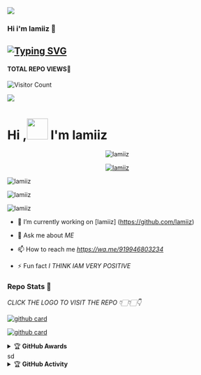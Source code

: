 <img src=https://i.ibb.co/YjgmKsC/Text-Pro-me-163490782bfdbc.jpg>

### Hi i'm lamiiz 👋

## [![Typing SVG](https://readme-typing-svg.herokuapp.com?font=Lemon+milk&color=F7000&lines=Hi...++im+lamiiz;Welcome+to+my+profile;full+stack+developer)](https://git.io/typing-svg)
#### TOTAL REPO VIEWS📍
![Visitor Count](https://profile-counter.glitch.me/l4miii_x/count.svg)

<img src=https://i.ibb.co/zHpq6wY/images.jpg>

# Hi ,<a href="Hey"><img src="https://raw.githubusercontent.com/TOXIC-DEVIL/TOXIC-DEVIL/TOXIC-DEVIL-OFFICIAL/media/Hi.gif" width="48px"></a> I'm lamiiz&nbsp;



<p align="center"> <img src="https://komarev.com/ghpvc/?username=lamiiz&label=Profile%20views&color=0e75b6&style=flat" alt="lamiiz" /> </p>


<p align="center"> <a href="https://github.com/ryo-ma/github-profile-trophy"><img src="https://github-profile-trophy.vercel.app/?username=lamiiz" alt="lamiiz" /></a> </p>

<p align="center">
<p><img align="center" src="https://github-readme-stats.vercel.app/api/top-langs?username=lamiiz&show_icons=true&theme=dark&locale=en&layout=compact" alt="lamiiz" /></p>

<p align="center">
<p><img align="center" src="https://github-readme-stats.vercel.app/api?username=lamiiz&show_icons=true&theme=dark&locale=en" alt="lamiiz" /></p>

<p><img align="center" src="https://github-readme-streak-stats.herokuapp.com/?user=lamiiz&theme=dark" alt="lamiiz" /></p>
</p>

- 🔭 I’m currently working on [lamiiz] (https://github.com/lamiiz)

- 💬 Ask me about *ME*

- 📫 How to reach me *https://wa.me/919946803234*

- ⚡ Fun fact *I THINK IAM VERY POSITIVE*


### Repo Stats 🔭

*CLICK THE LOGO TO VISIT THE REPO 👇🏻👇🏻👇*


[![github card](https://github-readme-stats.vercel.app/api/pin/?username=lamiiz&repo=lamiiz&theme=dark)](https://github.com/lamiiz)




[![github card](https://github-readme-stats.vercel.app/api/pin/?username=lamiiz&repo=lamiiz&theme=dark)](https://github.com/lamiiz)




<details>
    <summary>&#127942 <b>GitHub Awards</b></summary><br/>

![Github Trophy](https://github-profile-trophy.vercel.app/?username=lamiiz)

</details>
sd
<details>
    <summary>&#127942 <b>GitHub Activity</b></summary><br/>

